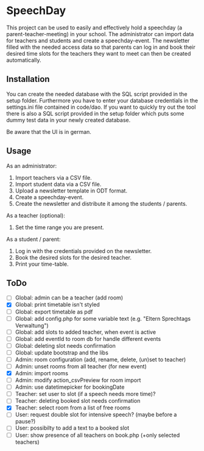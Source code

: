 # SpeechDay

This project can be used to easily and effectively hold a speechday (a parent-teacher-meeting) in your school.
The administrator can import data for teachers and students and create a speechday-event.
The newsletter filled with the needed access data so that parents can log in and book their desired time slots for the teachers they want to meet can then be created automatically. 

## Installation

You can create the needed database with the SQL script provided in the setup folder.
Furthermore you have to enter your database credentials in the settings.ini file contained in code/dao.
If you want to quickly try out the tool there is also a SQL script provided in the setup folder which puts some dummy test data in your newly created database. 

Be aware that the UI is in german.

## Usage

As an administrator:

1. Import teachers via a CSV file.
2. Import student data via a CSV file.
3. Upload a newsletter template in ODT format.
4. Create a speechday-event.
5. Create the newsletter and distribute it among the students / parents.

As a teacher (optional):

1. Set the time range you are present.

As a student / parent:

1. Log in with the credentials provided on the newsletter.
2. Book the desired slots for the desired teacher.
3. Print your time-table.

## ToDo
- [ ] Global: admin can be a teacher (add room)
- [x] Global: print timetable isn't styled
- [ ] Global: export timetable as pdf
- [ ] Global: add config.php for some variable text (e.g. "Eltern Sprechtags Verwaltung")
- [ ] Global: add slots to added teacher, when event is active
- [ ] Global: add eventId to room db for handle different events
- [ ] Global: deleting slot needs confirmation
- [ ] Global: update bootstrap and the libs
- [ ] Admin: room configuration (add, rename, delete, (un)set to teacher)
- [ ] Admin: unset rooms from all teacher (for new event)
- [x] Admin: import rooms
- [ ] Admin: modify action_csvPreview for room import
- [ ] Admin: use datetimepicker for bookingDate
- [ ] Teacher: set user to slot (if a speech needs more time)?
- [ ] Teacher: deleting booked slot needs confirmation
- [x] Teacher: select room from a list of free rooms
- [ ] User: request double slot for intensive speech? (maybe before a pause?)
- [ ] User: possibilty to add a text to a booked slot
- [ ] User: show presence of all teachers on book.php (+only selected teachers)
